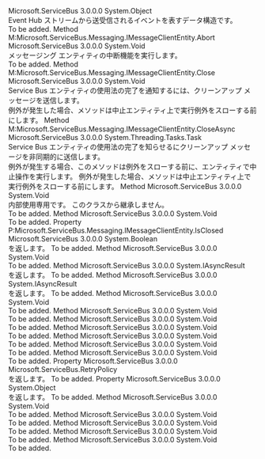 <Type Name="ClientEntity" FullName="Microsoft.ServiceBus.Messaging.ClientEntity">
  <TypeSignature Language="C#" Value="public abstract class ClientEntity" />
  <TypeSignature Language="ILAsm" Value=".class public auto ansi abstract beforefieldinit ClientEntity extends System.Object" />
  <TypeSignature Language="DocId" Value="T:Microsoft.ServiceBus.Messaging.ClientEntity" />
  <TypeSignature Language="VB.NET" Value="Public MustInherit Class ClientEntity" />
  <TypeSignature Language="F#" Value="type ClientEntity = class&#xA;    interface IMessageClientEntity&#xA;    interface ICloseable" />
  <AssemblyInfo>
    <AssemblyName>Microsoft.ServiceBus</AssemblyName>
    <AssemblyVersion>3.0.0.0</AssemblyVersion>
  </AssemblyInfo>
  <Base>
    <BaseTypeName>System.Object</BaseTypeName>
  </Base>
  <Interfaces />
  <Docs>
    <summary>Event Hub ストリームから送受信されるイベントを表すデータ構造です。</summary>
    <remarks>To be added.</remarks>
  </Docs>
  <Members>
    <Member MemberName="Abort">
      <MemberSignature Language="C#" Value="public virtual void Abort ();" />
      <MemberSignature Language="ILAsm" Value=".method public hidebysig newslot virtual instance void Abort() cil managed" />
      <MemberSignature Language="DocId" Value="M:Microsoft.ServiceBus.Messaging.ClientEntity.Abort" />
      <MemberSignature Language="VB.NET" Value="Public Overridable Sub Abort ()" />
      <MemberSignature Language="F#" Value="abstract member Abort : unit -&gt; unit&#xA;override this.Abort : unit -&gt; unit" Usage="clientEntity.Abort " />
      <MemberType>Method</MemberType>
      <Implements>
        <InterfaceMember>M:Microsoft.ServiceBus.Messaging.IMessageClientEntity.Abort</InterfaceMember>
      </Implements>
      <AssemblyInfo>
        <AssemblyName>Microsoft.ServiceBus</AssemblyName>
        <AssemblyVersion>3.0.0.0</AssemblyVersion>
      </AssemblyInfo>
      <ReturnValue>
        <ReturnType>System.Void</ReturnType>
      </ReturnValue>
      <Parameters />
      <Docs>
        <summary>メッセージング エンティティの中断機能を実行します。</summary>
        <remarks>To be added.</remarks>
      </Docs>
    </Member>
    <Member MemberName="Close">
      <MemberSignature Language="C#" Value="public void Close ();" />
      <MemberSignature Language="ILAsm" Value=".method public hidebysig newslot virtual instance void Close() cil managed" />
      <MemberSignature Language="DocId" Value="M:Microsoft.ServiceBus.Messaging.ClientEntity.Close" />
      <MemberSignature Language="VB.NET" Value="Public Sub Close ()" />
      <MemberSignature Language="F#" Value="abstract member Close : unit -&gt; unit&#xA;override this.Close : unit -&gt; unit" Usage="clientEntity.Close " />
      <MemberType>Method</MemberType>
      <Implements>
        <InterfaceMember>M:Microsoft.ServiceBus.Messaging.IMessageClientEntity.Close</InterfaceMember>
      </Implements>
      <AssemblyInfo>
        <AssemblyName>Microsoft.ServiceBus</AssemblyName>
        <AssemblyVersion>3.0.0.0</AssemblyVersion>
      </AssemblyInfo>
      <ReturnValue>
        <ReturnType>System.Void</ReturnType>
      </ReturnValue>
      <Parameters />
      <Docs>
        <summary>Service Bus エンティティの使用法の完了を通知するには、クリーンアップ メッセージを送信します。</summary>
        <remarks>例外が発生した場合、メソッドは中止エンティティ上で実行例外をスローする前にします。</remarks>
      </Docs>
    </Member>
    <Member MemberName="CloseAsync">
      <MemberSignature Language="C#" Value="public System.Threading.Tasks.Task CloseAsync ();" />
      <MemberSignature Language="ILAsm" Value=".method public hidebysig newslot virtual instance class System.Threading.Tasks.Task CloseAsync() cil managed" />
      <MemberSignature Language="DocId" Value="M:Microsoft.ServiceBus.Messaging.ClientEntity.CloseAsync" />
      <MemberSignature Language="VB.NET" Value="Public Function CloseAsync () As Task" />
      <MemberSignature Language="F#" Value="abstract member CloseAsync : unit -&gt; System.Threading.Tasks.Task&#xA;override this.CloseAsync : unit -&gt; System.Threading.Tasks.Task" Usage="clientEntity.CloseAsync " />
      <MemberType>Method</MemberType>
      <Implements>
        <InterfaceMember>M:Microsoft.ServiceBus.Messaging.IMessageClientEntity.CloseAsync</InterfaceMember>
      </Implements>
      <AssemblyInfo>
        <AssemblyName>Microsoft.ServiceBus</AssemblyName>
        <AssemblyVersion>3.0.0.0</AssemblyVersion>
      </AssemblyInfo>
      <ReturnValue>
        <ReturnType>System.Threading.Tasks.Task</ReturnType>
      </ReturnValue>
      <Parameters />
      <Docs>
        <summary>Service Bus エンティティの使用法の完了を知らせるにクリーンアップ メッセージを非同期的に送信します。</summary>
        <returns>例外が発生する場合、このメソッドは例外をスローする前に、エンティティで中止操作を実行します。</returns>
        <remarks>例外が発生した場合、メソッドは中止エンティティ上で実行例外をスローする前にします。</remarks>
      </Docs>
    </Member>
    <Member MemberName="Fault">
      <MemberSignature Language="C#" Value="protected void Fault ();" />
      <MemberSignature Language="ILAsm" Value=".method familyhidebysig instance void Fault() cil managed" />
      <MemberSignature Language="DocId" Value="M:Microsoft.ServiceBus.Messaging.ClientEntity.Fault" />
      <MemberSignature Language="VB.NET" Value="Protected Sub Fault ()" />
      <MemberSignature Language="F#" Value="member this.Fault : unit -&gt; unit" Usage="clientEntity.Fault " />
      <MemberType>Method</MemberType>
      <AssemblyInfo>
        <AssemblyName>Microsoft.ServiceBus</AssemblyName>
        <AssemblyVersion>3.0.0.0</AssemblyVersion>
      </AssemblyInfo>
      <ReturnValue>
        <ReturnType>System.Void</ReturnType>
      </ReturnValue>
      <Parameters />
      <Docs>
        <summary>内部使用専用です。 このクラスから継承しません。</summary>
        <remarks>To be added.</remarks>
      </Docs>
    </Member>
    <Member MemberName="Finalize">
      <MemberSignature Language="C#" Value="~ClientEntity ();" />
      <MemberSignature Language="ILAsm" Value=".method familyhidebysig virtual instance void Finalize() cil managed" />
      <MemberSignature Language="DocId" Value="M:Microsoft.ServiceBus.Messaging.ClientEntity.Finalize" />
      <MemberSignature Language="VB.NET" Value="Finalize ()" />
      <MemberSignature Language="F#" Value="override this.Finalize : unit -&gt; unit" Usage="clientEntity.Finalize " />
      <MemberType>Method</MemberType>
      <AssemblyInfo>
        <AssemblyName>Microsoft.ServiceBus</AssemblyName>
        <AssemblyVersion>3.0.0.0</AssemblyVersion>
      </AssemblyInfo>
      <ReturnValue>
        <ReturnType>System.Void</ReturnType>
      </ReturnValue>
      <Parameters />
      <Docs>
        <summary />
        <remarks>To be added.</remarks>
      </Docs>
    </Member>
    <Member MemberName="IsClosed">
      <MemberSignature Language="C#" Value="public bool IsClosed { get; }" />
      <MemberSignature Language="ILAsm" Value=".property instance bool IsClosed" />
      <MemberSignature Language="DocId" Value="P:Microsoft.ServiceBus.Messaging.ClientEntity.IsClosed" />
      <MemberSignature Language="VB.NET" Value="Public ReadOnly Property IsClosed As Boolean" />
      <MemberSignature Language="F#" Value="member this.IsClosed : bool" Usage="Microsoft.ServiceBus.Messaging.ClientEntity.IsClosed" />
      <MemberType>Property</MemberType>
      <Implements>
        <InterfaceMember>P:Microsoft.ServiceBus.Messaging.IMessageClientEntity.IsClosed</InterfaceMember>
      </Implements>
      <AssemblyInfo>
        <AssemblyName>Microsoft.ServiceBus</AssemblyName>
        <AssemblyVersion>3.0.0.0</AssemblyVersion>
      </AssemblyInfo>
      <ReturnValue>
        <ReturnType>System.Boolean</ReturnType>
      </ReturnValue>
      <Docs>
        <summary />
        <value><see cref="T:System.Boolean" /> を返します。</value>
        <remarks>To be added.</remarks>
      </Docs>
    </Member>
    <Member MemberName="OnAbort">
      <MemberSignature Language="C#" Value="protected abstract void OnAbort ();" />
      <MemberSignature Language="ILAsm" Value=".method familyhidebysig newslot virtual instance void OnAbort() cil managed" />
      <MemberSignature Language="DocId" Value="M:Microsoft.ServiceBus.Messaging.ClientEntity.OnAbort" />
      <MemberSignature Language="VB.NET" Value="Protected MustOverride Sub OnAbort ()" />
      <MemberSignature Language="F#" Value="abstract member OnAbort : unit -&gt; unit" Usage="clientEntity.OnAbort " />
      <MemberType>Method</MemberType>
      <AssemblyInfo>
        <AssemblyName>Microsoft.ServiceBus</AssemblyName>
        <AssemblyVersion>3.0.0.0</AssemblyVersion>
      </AssemblyInfo>
      <ReturnValue>
        <ReturnType>System.Void</ReturnType>
      </ReturnValue>
      <Parameters />
      <Docs>
        <summary />
        <remarks>To be added.</remarks>
      </Docs>
    </Member>
    <Member MemberName="OnBeginClose">
      <MemberSignature Language="C#" Value="protected abstract IAsyncResult OnBeginClose (TimeSpan timeout, AsyncCallback callback, object state);" />
      <MemberSignature Language="ILAsm" Value=".method familyhidebysig newslot virtual instance class System.IAsyncResult OnBeginClose(valuetype System.TimeSpan timeout, class System.AsyncCallback callback, object state) cil managed" />
      <MemberSignature Language="DocId" Value="M:Microsoft.ServiceBus.Messaging.ClientEntity.OnBeginClose(System.TimeSpan,System.AsyncCallback,System.Object)" />
      <MemberSignature Language="VB.NET" Value="Protected MustOverride Function OnBeginClose (timeout As TimeSpan, callback As AsyncCallback, state As Object) As IAsyncResult" />
      <MemberSignature Language="F#" Value="abstract member OnBeginClose : TimeSpan * AsyncCallback * obj -&gt; IAsyncResult" Usage="clientEntity.OnBeginClose (timeout, callback, state)" />
      <MemberType>Method</MemberType>
      <AssemblyInfo>
        <AssemblyName>Microsoft.ServiceBus</AssemblyName>
        <AssemblyVersion>3.0.0.0</AssemblyVersion>
      </AssemblyInfo>
      <ReturnValue>
        <ReturnType>System.IAsyncResult</ReturnType>
      </ReturnValue>
      <Parameters>
        <Parameter Name="timeout" Type="System.TimeSpan" />
        <Parameter Name="callback" Type="System.AsyncCallback" />
        <Parameter Name="state" Type="System.Object" />
      </Parameters>
      <Docs>
        <param name="timeout"></param>
        <param name="callback"></param>
        <param name="state"></param>
        <summary />
        <returns><see cref="T:System.IAsyncResult" /> を返します。</returns>
        <remarks>To be added.</remarks>
      </Docs>
    </Member>
    <Member MemberName="OnBeginOpen">
      <MemberSignature Language="C#" Value="protected abstract IAsyncResult OnBeginOpen (TimeSpan timeout, AsyncCallback callback, object state);" />
      <MemberSignature Language="ILAsm" Value=".method familyhidebysig newslot virtual instance class System.IAsyncResult OnBeginOpen(valuetype System.TimeSpan timeout, class System.AsyncCallback callback, object state) cil managed" />
      <MemberSignature Language="DocId" Value="M:Microsoft.ServiceBus.Messaging.ClientEntity.OnBeginOpen(System.TimeSpan,System.AsyncCallback,System.Object)" />
      <MemberSignature Language="VB.NET" Value="Protected MustOverride Function OnBeginOpen (timeout As TimeSpan, callback As AsyncCallback, state As Object) As IAsyncResult" />
      <MemberSignature Language="F#" Value="abstract member OnBeginOpen : TimeSpan * AsyncCallback * obj -&gt; IAsyncResult" Usage="clientEntity.OnBeginOpen (timeout, callback, state)" />
      <MemberType>Method</MemberType>
      <AssemblyInfo>
        <AssemblyName>Microsoft.ServiceBus</AssemblyName>
        <AssemblyVersion>3.0.0.0</AssemblyVersion>
      </AssemblyInfo>
      <ReturnValue>
        <ReturnType>System.IAsyncResult</ReturnType>
      </ReturnValue>
      <Parameters>
        <Parameter Name="timeout" Type="System.TimeSpan" />
        <Parameter Name="callback" Type="System.AsyncCallback" />
        <Parameter Name="state" Type="System.Object" />
      </Parameters>
      <Docs>
        <param name="timeout"></param>
        <param name="callback"></param>
        <param name="state"></param>
        <summary />
        <returns><see cref="T:System.IAsyncResult" /> を返します。</returns>
        <remarks>To be added.</remarks>
      </Docs>
    </Member>
    <Member MemberName="OnClose">
      <MemberSignature Language="C#" Value="protected virtual void OnClose (TimeSpan timeout);" />
      <MemberSignature Language="ILAsm" Value=".method familyhidebysig newslot virtual instance void OnClose(valuetype System.TimeSpan timeout) cil managed" />
      <MemberSignature Language="DocId" Value="M:Microsoft.ServiceBus.Messaging.ClientEntity.OnClose(System.TimeSpan)" />
      <MemberSignature Language="VB.NET" Value="Protected Overridable Sub OnClose (timeout As TimeSpan)" />
      <MemberSignature Language="F#" Value="abstract member OnClose : TimeSpan -&gt; unit&#xA;override this.OnClose : TimeSpan -&gt; unit" Usage="clientEntity.OnClose timeout" />
      <MemberType>Method</MemberType>
      <AssemblyInfo>
        <AssemblyName>Microsoft.ServiceBus</AssemblyName>
        <AssemblyVersion>3.0.0.0</AssemblyVersion>
      </AssemblyInfo>
      <ReturnValue>
        <ReturnType>System.Void</ReturnType>
      </ReturnValue>
      <Parameters>
        <Parameter Name="timeout" Type="System.TimeSpan" />
      </Parameters>
      <Docs>
        <param name="timeout"></param>
        <summary />
        <remarks>To be added.</remarks>
      </Docs>
    </Member>
    <Member MemberName="OnClosed">
      <MemberSignature Language="C#" Value="protected virtual void OnClosed ();" />
      <MemberSignature Language="ILAsm" Value=".method familyhidebysig newslot virtual instance void OnClosed() cil managed" />
      <MemberSignature Language="DocId" Value="M:Microsoft.ServiceBus.Messaging.ClientEntity.OnClosed" />
      <MemberSignature Language="VB.NET" Value="Protected Overridable Sub OnClosed ()" />
      <MemberSignature Language="F#" Value="abstract member OnClosed : unit -&gt; unit&#xA;override this.OnClosed : unit -&gt; unit" Usage="clientEntity.OnClosed " />
      <MemberType>Method</MemberType>
      <AssemblyInfo>
        <AssemblyName>Microsoft.ServiceBus</AssemblyName>
        <AssemblyVersion>3.0.0.0</AssemblyVersion>
      </AssemblyInfo>
      <ReturnValue>
        <ReturnType>System.Void</ReturnType>
      </ReturnValue>
      <Parameters />
      <Docs>
        <summary />
        <remarks>To be added.</remarks>
      </Docs>
    </Member>
    <Member MemberName="OnEndClose">
      <MemberSignature Language="C#" Value="protected abstract void OnEndClose (IAsyncResult result);" />
      <MemberSignature Language="ILAsm" Value=".method familyhidebysig newslot virtual instance void OnEndClose(class System.IAsyncResult result) cil managed" />
      <MemberSignature Language="DocId" Value="M:Microsoft.ServiceBus.Messaging.ClientEntity.OnEndClose(System.IAsyncResult)" />
      <MemberSignature Language="VB.NET" Value="Protected MustOverride Sub OnEndClose (result As IAsyncResult)" />
      <MemberSignature Language="F#" Value="abstract member OnEndClose : IAsyncResult -&gt; unit" Usage="clientEntity.OnEndClose result" />
      <MemberType>Method</MemberType>
      <AssemblyInfo>
        <AssemblyName>Microsoft.ServiceBus</AssemblyName>
        <AssemblyVersion>3.0.0.0</AssemblyVersion>
      </AssemblyInfo>
      <ReturnValue>
        <ReturnType>System.Void</ReturnType>
      </ReturnValue>
      <Parameters>
        <Parameter Name="result" Type="System.IAsyncResult" />
      </Parameters>
      <Docs>
        <param name="result"></param>
        <summary />
        <remarks>To be added.</remarks>
      </Docs>
    </Member>
    <Member MemberName="OnEndOpen">
      <MemberSignature Language="C#" Value="protected abstract void OnEndOpen (IAsyncResult result);" />
      <MemberSignature Language="ILAsm" Value=".method familyhidebysig newslot virtual instance void OnEndOpen(class System.IAsyncResult result) cil managed" />
      <MemberSignature Language="DocId" Value="M:Microsoft.ServiceBus.Messaging.ClientEntity.OnEndOpen(System.IAsyncResult)" />
      <MemberSignature Language="VB.NET" Value="Protected MustOverride Sub OnEndOpen (result As IAsyncResult)" />
      <MemberSignature Language="F#" Value="abstract member OnEndOpen : IAsyncResult -&gt; unit" Usage="clientEntity.OnEndOpen result" />
      <MemberType>Method</MemberType>
      <AssemblyInfo>
        <AssemblyName>Microsoft.ServiceBus</AssemblyName>
        <AssemblyVersion>3.0.0.0</AssemblyVersion>
      </AssemblyInfo>
      <ReturnValue>
        <ReturnType>System.Void</ReturnType>
      </ReturnValue>
      <Parameters>
        <Parameter Name="result" Type="System.IAsyncResult" />
      </Parameters>
      <Docs>
        <param name="result"></param>
        <summary />
        <remarks>To be added.</remarks>
      </Docs>
    </Member>
    <Member MemberName="OnFaulted">
      <MemberSignature Language="C#" Value="protected virtual void OnFaulted ();" />
      <MemberSignature Language="ILAsm" Value=".method familyhidebysig newslot virtual instance void OnFaulted() cil managed" />
      <MemberSignature Language="DocId" Value="M:Microsoft.ServiceBus.Messaging.ClientEntity.OnFaulted" />
      <MemberSignature Language="VB.NET" Value="Protected Overridable Sub OnFaulted ()" />
      <MemberSignature Language="F#" Value="abstract member OnFaulted : unit -&gt; unit&#xA;override this.OnFaulted : unit -&gt; unit" Usage="clientEntity.OnFaulted " />
      <MemberType>Method</MemberType>
      <AssemblyInfo>
        <AssemblyName>Microsoft.ServiceBus</AssemblyName>
        <AssemblyVersion>3.0.0.0</AssemblyVersion>
      </AssemblyInfo>
      <ReturnValue>
        <ReturnType>System.Void</ReturnType>
      </ReturnValue>
      <Parameters />
      <Docs>
        <summary />
        <remarks>To be added.</remarks>
      </Docs>
    </Member>
    <Member MemberName="OnOpen">
      <MemberSignature Language="C#" Value="protected virtual void OnOpen (TimeSpan timeout);" />
      <MemberSignature Language="ILAsm" Value=".method familyhidebysig newslot virtual instance void OnOpen(valuetype System.TimeSpan timeout) cil managed" />
      <MemberSignature Language="DocId" Value="M:Microsoft.ServiceBus.Messaging.ClientEntity.OnOpen(System.TimeSpan)" />
      <MemberSignature Language="VB.NET" Value="Protected Overridable Sub OnOpen (timeout As TimeSpan)" />
      <MemberSignature Language="F#" Value="abstract member OnOpen : TimeSpan -&gt; unit&#xA;override this.OnOpen : TimeSpan -&gt; unit" Usage="clientEntity.OnOpen timeout" />
      <MemberType>Method</MemberType>
      <AssemblyInfo>
        <AssemblyName>Microsoft.ServiceBus</AssemblyName>
        <AssemblyVersion>3.0.0.0</AssemblyVersion>
      </AssemblyInfo>
      <ReturnValue>
        <ReturnType>System.Void</ReturnType>
      </ReturnValue>
      <Parameters>
        <Parameter Name="timeout" Type="System.TimeSpan" />
      </Parameters>
      <Docs>
        <param name="timeout"></param>
        <summary />
        <remarks>To be added.</remarks>
      </Docs>
    </Member>
    <Member MemberName="OnOpened">
      <MemberSignature Language="C#" Value="protected virtual void OnOpened ();" />
      <MemberSignature Language="ILAsm" Value=".method familyhidebysig newslot virtual instance void OnOpened() cil managed" />
      <MemberSignature Language="DocId" Value="M:Microsoft.ServiceBus.Messaging.ClientEntity.OnOpened" />
      <MemberSignature Language="VB.NET" Value="Protected Overridable Sub OnOpened ()" />
      <MemberSignature Language="F#" Value="abstract member OnOpened : unit -&gt; unit&#xA;override this.OnOpened : unit -&gt; unit" Usage="clientEntity.OnOpened " />
      <MemberType>Method</MemberType>
      <AssemblyInfo>
        <AssemblyName>Microsoft.ServiceBus</AssemblyName>
        <AssemblyVersion>3.0.0.0</AssemblyVersion>
      </AssemblyInfo>
      <ReturnValue>
        <ReturnType>System.Void</ReturnType>
      </ReturnValue>
      <Parameters />
      <Docs>
        <summary />
        <remarks>To be added.</remarks>
      </Docs>
    </Member>
    <Member MemberName="RetryPolicy">
      <MemberSignature Language="C#" Value="public Microsoft.ServiceBus.RetryPolicy RetryPolicy { get; set; }" />
      <MemberSignature Language="ILAsm" Value=".property instance class Microsoft.ServiceBus.RetryPolicy RetryPolicy" />
      <MemberSignature Language="DocId" Value="P:Microsoft.ServiceBus.Messaging.ClientEntity.RetryPolicy" />
      <MemberSignature Language="VB.NET" Value="Public Property RetryPolicy As RetryPolicy" />
      <MemberSignature Language="F#" Value="member this.RetryPolicy : Microsoft.ServiceBus.RetryPolicy with get, set" Usage="Microsoft.ServiceBus.Messaging.ClientEntity.RetryPolicy" />
      <MemberType>Property</MemberType>
      <AssemblyInfo>
        <AssemblyName>Microsoft.ServiceBus</AssemblyName>
        <AssemblyVersion>3.0.0.0</AssemblyVersion>
      </AssemblyInfo>
      <ReturnValue>
        <ReturnType>Microsoft.ServiceBus.RetryPolicy</ReturnType>
      </ReturnValue>
      <Docs>
        <summary />
        <value><see cref="T:Microsoft.ServiceBus.RetryPolicy" /> を返します。</value>
        <remarks>To be added.</remarks>
      </Docs>
    </Member>
    <Member MemberName="ThisLock">
      <MemberSignature Language="C#" Value="protected object ThisLock { get; }" />
      <MemberSignature Language="ILAsm" Value=".property instance object ThisLock" />
      <MemberSignature Language="DocId" Value="P:Microsoft.ServiceBus.Messaging.ClientEntity.ThisLock" />
      <MemberSignature Language="VB.NET" Value="Protected ReadOnly Property ThisLock As Object" />
      <MemberSignature Language="F#" Value="member this.ThisLock : obj" Usage="Microsoft.ServiceBus.Messaging.ClientEntity.ThisLock" />
      <MemberType>Property</MemberType>
      <AssemblyInfo>
        <AssemblyName>Microsoft.ServiceBus</AssemblyName>
        <AssemblyVersion>3.0.0.0</AssemblyVersion>
      </AssemblyInfo>
      <ReturnValue>
        <ReturnType>System.Object</ReturnType>
      </ReturnValue>
      <Docs>
        <summary />
        <value><see cref="T:System.Object" /> を返します。</value>
        <remarks>To be added.</remarks>
      </Docs>
    </Member>
    <Member MemberName="ThrowIfClosed">
      <MemberSignature Language="C#" Value="protected void ThrowIfClosed ();" />
      <MemberSignature Language="ILAsm" Value=".method familyhidebysig instance void ThrowIfClosed() cil managed" />
      <MemberSignature Language="DocId" Value="M:Microsoft.ServiceBus.Messaging.ClientEntity.ThrowIfClosed" />
      <MemberSignature Language="VB.NET" Value="Protected Sub ThrowIfClosed ()" />
      <MemberSignature Language="F#" Value="member this.ThrowIfClosed : unit -&gt; unit" Usage="clientEntity.ThrowIfClosed " />
      <MemberType>Method</MemberType>
      <AssemblyInfo>
        <AssemblyName>Microsoft.ServiceBus</AssemblyName>
        <AssemblyVersion>3.0.0.0</AssemblyVersion>
      </AssemblyInfo>
      <ReturnValue>
        <ReturnType>System.Void</ReturnType>
      </ReturnValue>
      <Parameters />
      <Docs>
        <summary />
        <remarks>To be added.</remarks>
      </Docs>
    </Member>
    <Member MemberName="ThrowIfDisposed">
      <MemberSignature Language="C#" Value="protected void ThrowIfDisposed ();" />
      <MemberSignature Language="ILAsm" Value=".method familyhidebysig instance void ThrowIfDisposed() cil managed" />
      <MemberSignature Language="DocId" Value="M:Microsoft.ServiceBus.Messaging.ClientEntity.ThrowIfDisposed" />
      <MemberSignature Language="VB.NET" Value="Protected Sub ThrowIfDisposed ()" />
      <MemberSignature Language="F#" Value="member this.ThrowIfDisposed : unit -&gt; unit" Usage="clientEntity.ThrowIfDisposed " />
      <MemberType>Method</MemberType>
      <AssemblyInfo>
        <AssemblyName>Microsoft.ServiceBus</AssemblyName>
        <AssemblyVersion>3.0.0.0</AssemblyVersion>
      </AssemblyInfo>
      <ReturnValue>
        <ReturnType>System.Void</ReturnType>
      </ReturnValue>
      <Parameters />
      <Docs>
        <summary />
        <remarks>To be added.</remarks>
      </Docs>
    </Member>
    <Member MemberName="ThrowIfDisposedOrImmutable">
      <MemberSignature Language="C#" Value="protected void ThrowIfDisposedOrImmutable ();" />
      <MemberSignature Language="ILAsm" Value=".method familyhidebysig instance void ThrowIfDisposedOrImmutable() cil managed" />
      <MemberSignature Language="DocId" Value="M:Microsoft.ServiceBus.Messaging.ClientEntity.ThrowIfDisposedOrImmutable" />
      <MemberSignature Language="VB.NET" Value="Protected Sub ThrowIfDisposedOrImmutable ()" />
      <MemberSignature Language="F#" Value="member this.ThrowIfDisposedOrImmutable : unit -&gt; unit" Usage="clientEntity.ThrowIfDisposedOrImmutable " />
      <MemberType>Method</MemberType>
      <AssemblyInfo>
        <AssemblyName>Microsoft.ServiceBus</AssemblyName>
        <AssemblyVersion>3.0.0.0</AssemblyVersion>
      </AssemblyInfo>
      <ReturnValue>
        <ReturnType>System.Void</ReturnType>
      </ReturnValue>
      <Parameters />
      <Docs>
        <summary />
        <remarks>To be added.</remarks>
      </Docs>
    </Member>
    <Member MemberName="ThrowIfDisposedOrNotOpen">
      <MemberSignature Language="C#" Value="protected void ThrowIfDisposedOrNotOpen ();" />
      <MemberSignature Language="ILAsm" Value=".method familyhidebysig instance void ThrowIfDisposedOrNotOpen() cil managed" />
      <MemberSignature Language="DocId" Value="M:Microsoft.ServiceBus.Messaging.ClientEntity.ThrowIfDisposedOrNotOpen" />
      <MemberSignature Language="VB.NET" Value="Protected Sub ThrowIfDisposedOrNotOpen ()" />
      <MemberSignature Language="F#" Value="member this.ThrowIfDisposedOrNotOpen : unit -&gt; unit" Usage="clientEntity.ThrowIfDisposedOrNotOpen " />
      <MemberType>Method</MemberType>
      <AssemblyInfo>
        <AssemblyName>Microsoft.ServiceBus</AssemblyName>
        <AssemblyVersion>3.0.0.0</AssemblyVersion>
      </AssemblyInfo>
      <ReturnValue>
        <ReturnType>System.Void</ReturnType>
      </ReturnValue>
      <Parameters />
      <Docs>
        <summary />
        <remarks>To be added.</remarks>
      </Docs>
    </Member>
    <Member MemberName="ThrowIfFaulted">
      <MemberSignature Language="C#" Value="protected void ThrowIfFaulted ();" />
      <MemberSignature Language="ILAsm" Value=".method familyhidebysig instance void ThrowIfFaulted() cil managed" />
      <MemberSignature Language="DocId" Value="M:Microsoft.ServiceBus.Messaging.ClientEntity.ThrowIfFaulted" />
      <MemberSignature Language="VB.NET" Value="Protected Sub ThrowIfFaulted ()" />
      <MemberSignature Language="F#" Value="member this.ThrowIfFaulted : unit -&gt; unit" Usage="clientEntity.ThrowIfFaulted " />
      <MemberType>Method</MemberType>
      <AssemblyInfo>
        <AssemblyName>Microsoft.ServiceBus</AssemblyName>
        <AssemblyVersion>3.0.0.0</AssemblyVersion>
      </AssemblyInfo>
      <ReturnValue>
        <ReturnType>System.Void</ReturnType>
      </ReturnValue>
      <Parameters />
      <Docs>
        <summary />
        <remarks>To be added.</remarks>
      </Docs>
    </Member>
  </Members>
</Type>